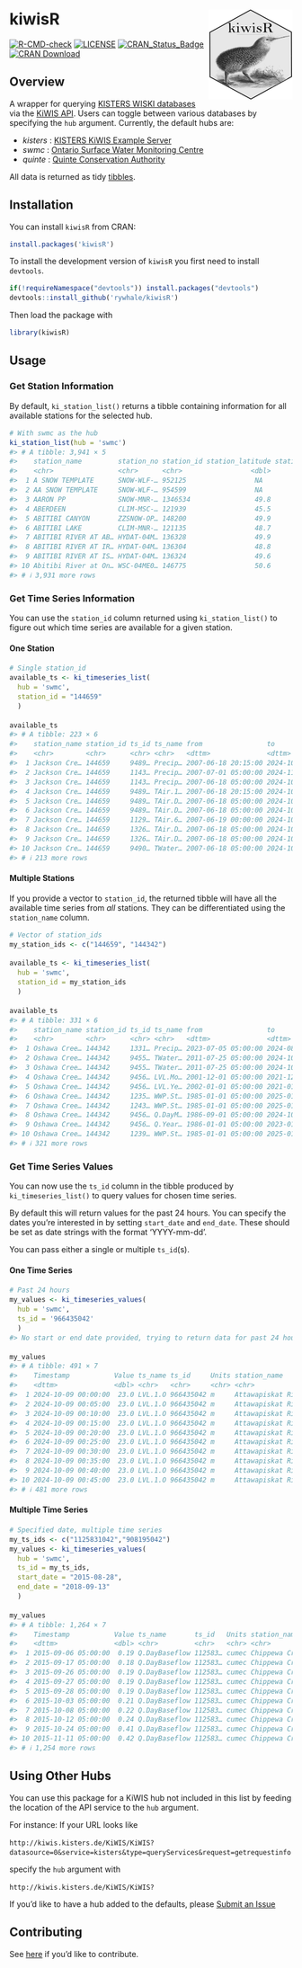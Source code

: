 
<!-- README.md is generated from README.Rmd. Please edit that file -->

# kiwisR <img src="tools/readme/kiwisR_small.png" align="right" />

<!-- badges: start -->

[![R-CMD-check](https://github.com/rywhale/kiwisR/actions/workflows/R-CMD-check.yaml/badge.svg)](https://github.com/rywhale/kiwisR/actions/workflows/R-CMD-check.yaml)
[![LICENSE](https://img.shields.io/badge/License-MIT-blue.svg)](https://opensource.org/licenses/MIT)
[![CRAN_Status_Badge](https://www.r-pkg.org/badges/version/kiwisR)](https://cran.r-project.org/package=kiwisR)
[![CRAN
Download](https://cranlogs.r-pkg.org/badges/kiwisR?color=brightgreen)](https://CRAN.R-project.org/package=kiwisR)
<!-- badges: end -->

## Overview

A wrapper for querying [KISTERS WISKI
databases](https://www.kisters.net/NA/products/wiski/) via the [KiWIS
API](https://water.kisters.de/en/technology-trends/kisters-and-open-data/).
Users can toggle between various databases by specifying the `hub`
argument. Currently, the default hubs are:

- *kisters* : [KISTERS KiWIS Example
  Server](https://kiwis.kisters.de/KiWIS/)
- *swmc* : [Ontario Surface Water Monitoring
  Centre](https://www.ontario.ca/page/surface-water-monitoring)
- *quinte* : [Quinte Conservation
  Authority](https://www.quinteconservation.ca/en/index.aspx)

All data is returned as tidy
[tibbles](https://CRAN.R-project.org/package=tibble).

## Installation

You can install `kiwisR` from CRAN:

``` r
install.packages('kiwisR')
```

To install the development version of `kiwisR` you first need to install
`devtools`.

``` r
if(!requireNamespace("devtools")) install.packages("devtools")
devtools::install_github('rywhale/kiwisR')
```

Then load the package with

``` r
library(kiwisR)
```

## Usage

### Get Station Information

By default, `ki_station_list()` returns a tibble containing information
for all available stations for the selected hub.

``` r
# With swmc as the hub
ki_station_list(hub = 'swmc')
#> # A tibble: 3,941 × 5
#>    station_name         station_no station_id station_latitude station_longitude
#>    <chr>                <chr>      <chr>                 <dbl>             <dbl>
#>  1 A SNOW TEMPLATE      SNOW-WLF-… 952125                 NA                NA  
#>  2 AA SNOW TEMPLATE     SNOW-WLF-… 954599                 NA                NA  
#>  3 AARON PP             SNOW-MNR-… 1346534                49.8             -92.6
#>  4 ABERDEEN             CLIM-MSC-… 121939                 45.5             -98.4
#>  5 ABITIBI CANYON       ZZSNOW-OP… 148200                 49.9             -81.6
#>  6 ABITIBI LAKE         CLIM-MNR-… 121135                 48.7             -80.1
#>  7 ABITIBI RIVER AT AB… HYDAT-04M… 136328                 49.9             -81.6
#>  8 ABITIBI RIVER AT IR… HYDAT-04M… 136304                 48.8             -80.7
#>  9 ABITIBI RIVER AT IS… HYDAT-04M… 136324                 49.6             -81.4
#> 10 Abitibi River at On… WSC-04ME0… 146775                 50.6             -81.4
#> # ℹ 3,931 more rows
```

### Get Time Series Information

You can use the `station_id` column returned using `ki_station_list()`
to figure out which time series are available for a given station.

#### One Station

``` r
# Single station_id
available_ts <- ki_timeseries_list(
  hub = 'swmc', 
  station_id = "144659"
  )

available_ts
#> # A tibble: 223 × 6
#>    station_name station_id ts_id ts_name from                to                 
#>    <chr>        <chr>      <chr> <chr>   <dttm>              <dttm>             
#>  1 Jackson Cre… 144659     9489… Precip… 2007-06-18 20:15:00 2024-10-10 16:15:00
#>  2 Jackson Cre… 144659     1143… Precip… 2007-07-01 05:00:00 2024-11-01 05:00:00
#>  3 Jackson Cre… 144659     1143… Precip… 2007-06-18 05:00:00 2024-10-11 05:00:00
#>  4 Jackson Cre… 144659     9489… TAir.1… 2007-06-18 20:15:00 2024-10-10 16:15:00
#>  5 Jackson Cre… 144659     9489… TAir.D… 2007-06-18 05:00:00 2024-10-09 05:00:00
#>  6 Jackson Cre… 144659     9489… TAir.D… 2007-06-18 05:00:00 2024-10-09 05:00:00
#>  7 Jackson Cre… 144659     1129… TAir.6… 2007-06-19 00:00:00 2024-10-10 18:00:00
#>  8 Jackson Cre… 144659     1326… TAir.D… 2007-06-18 05:00:00 2024-10-11 05:00:00
#>  9 Jackson Cre… 144659     1326… TAir.D… 2007-06-18 05:00:00 2024-10-11 05:00:00
#> 10 Jackson Cre… 144659     9490… TWater… 2007-06-18 05:00:00 2024-10-09 05:00:00
#> # ℹ 213 more rows
```

#### Multiple Stations

If you provide a vector to `station_id`, the returned tibble will have
all the available time series from *all* stations. They can be
differentiated using the `station_name` column.

``` r
# Vector of station_ids
my_station_ids <- c("144659", "144342")

available_ts <- ki_timeseries_list(
  hub = 'swmc', 
  station_id = my_station_ids
  )

available_ts
#> # A tibble: 331 × 6
#>    station_name station_id ts_id ts_name from                to                 
#>    <chr>        <chr>      <chr> <chr>   <dttm>              <dttm>             
#>  1 Oshawa Cree… 144342     1331… Precip… 2023-07-05 05:00:00 2024-08-27 00:00:00
#>  2 Oshawa Cree… 144342     9455… TWater… 2011-07-25 05:00:00 2024-10-09 05:00:00
#>  3 Oshawa Cree… 144342     9455… TWater… 2011-07-25 05:00:00 2024-10-09 05:00:00
#>  4 Oshawa Cree… 144342     9456… LVL.Mo… 2001-12-01 05:00:00 2021-12-01 05:00:00
#>  5 Oshawa Cree… 144342     9456… LVL.Ye… 2002-01-01 05:00:00 2021-01-01 05:00:00
#>  6 Oshawa Cree… 144342     1235… WWP.St… 1985-01-01 05:00:00 2025-01-01 05:00:00
#>  7 Oshawa Cree… 144342     1243… WWP.St… 1985-01-01 05:00:00 2025-01-01 05:00:00
#>  8 Oshawa Cree… 144342     9456… Q.DayM… 1986-09-01 05:00:00 2024-10-09 05:00:00
#>  9 Oshawa Cree… 144342     9456… Q.Year… 1986-01-01 05:00:00 2023-01-01 05:00:00
#> 10 Oshawa Cree… 144342     1239… WWP.St… 1985-01-01 05:00:00 2025-01-01 05:00:00
#> # ℹ 321 more rows
```

### Get Time Series Values

You can now use the `ts_id` column in the tibble produced by
`ki_timeseries_list()` to query values for chosen time series.

By default this will return values for the past 24 hours. You can
specify the dates you’re interested in by setting `start_date` and
`end_date`. These should be set as date strings with the format
‘YYYY-mm-dd’.

You can pass either a single or multiple `ts_id`(s).

#### One Time Series

``` r
# Past 24 hours
my_values <- ki_timeseries_values(
  hub = 'swmc', 
  ts_id = '966435042'
  )
#> No start or end date provided, trying to return data for past 24 hours

my_values
#> # A tibble: 491 × 7
#>    Timestamp           Value ts_name ts_id     Units station_name     station_id
#>    <dttm>              <dbl> <chr>   <chr>     <chr> <chr>            <chr>     
#>  1 2024-10-09 00:00:00  23.0 LVL.1.O 966435042 m     Attawapiskat Ri… 146273    
#>  2 2024-10-09 00:05:00  23.0 LVL.1.O 966435042 m     Attawapiskat Ri… 146273    
#>  3 2024-10-09 00:10:00  23.0 LVL.1.O 966435042 m     Attawapiskat Ri… 146273    
#>  4 2024-10-09 00:15:00  23.0 LVL.1.O 966435042 m     Attawapiskat Ri… 146273    
#>  5 2024-10-09 00:20:00  23.0 LVL.1.O 966435042 m     Attawapiskat Ri… 146273    
#>  6 2024-10-09 00:25:00  23.0 LVL.1.O 966435042 m     Attawapiskat Ri… 146273    
#>  7 2024-10-09 00:30:00  23.0 LVL.1.O 966435042 m     Attawapiskat Ri… 146273    
#>  8 2024-10-09 00:35:00  23.0 LVL.1.O 966435042 m     Attawapiskat Ri… 146273    
#>  9 2024-10-09 00:40:00  23.0 LVL.1.O 966435042 m     Attawapiskat Ri… 146273    
#> 10 2024-10-09 00:45:00  23.0 LVL.1.O 966435042 m     Attawapiskat Ri… 146273    
#> # ℹ 481 more rows
```

#### Multiple Time Series

``` r
# Specified date, multiple time series
my_ts_ids <- c("1125831042","908195042")
my_values <- ki_timeseries_values(
  hub = 'swmc',
  ts_id = my_ts_ids,
  start_date = "2015-08-28",
  end_date = "2018-09-13"
  )

my_values
#> # A tibble: 1,264 × 7
#>    Timestamp           Value ts_name       ts_id   Units station_name station_id
#>    <dttm>              <dbl> <chr>         <chr>   <chr> <chr>        <chr>     
#>  1 2015-09-06 05:00:00  0.19 Q.DayBaseflow 112583… cumec Chippewa Cr… 140764    
#>  2 2015-09-17 05:00:00  0.18 Q.DayBaseflow 112583… cumec Chippewa Cr… 140764    
#>  3 2015-09-26 05:00:00  0.19 Q.DayBaseflow 112583… cumec Chippewa Cr… 140764    
#>  4 2015-09-27 05:00:00  0.19 Q.DayBaseflow 112583… cumec Chippewa Cr… 140764    
#>  5 2015-09-28 05:00:00  0.19 Q.DayBaseflow 112583… cumec Chippewa Cr… 140764    
#>  6 2015-10-03 05:00:00  0.21 Q.DayBaseflow 112583… cumec Chippewa Cr… 140764    
#>  7 2015-10-08 05:00:00  0.22 Q.DayBaseflow 112583… cumec Chippewa Cr… 140764    
#>  8 2015-10-12 05:00:00  0.24 Q.DayBaseflow 112583… cumec Chippewa Cr… 140764    
#>  9 2015-10-24 05:00:00  0.41 Q.DayBaseflow 112583… cumec Chippewa Cr… 140764    
#> 10 2015-11-11 05:00:00  0.42 Q.DayBaseflow 112583… cumec Chippewa Cr… 140764    
#> # ℹ 1,254 more rows
```

## Using Other Hubs

You can use this package for a KiWIS hub not included in this list by
feeding the location of the API service to the `hub` argument.

For instance: If your URL looks like

`http://kiwis.kisters.de/KiWIS/KiWIS?datasource=0&service=kisters&type=queryServices&request=getrequestinfo`

specify the `hub` argument with

`http://kiwis.kisters.de/KiWIS/KiWIS?`

If you’d like to have a hub added to the defaults, please [Submit an
Issue](https://github.com/rywhale/kiwisR/issues)

## Contributing

See
[here](https://github.com/rywhale/kiwisR/blob/master/.github/CONTRIBUTING.md)
if you’d like to contribute.
